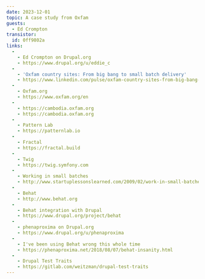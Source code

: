 ```yaml
---
date: 2023-12-01
topic: A case study from Oxfam
guests:
  - Ed Crompton
transistor:
  id: 0ff9802a
links:
  -
    - Ed Crompton on Drupal.org
    - https://www.drupal.org/u/eddie_c
  -
    - 'Oxfam country sites: From big bang to small batch delivery'
    - https://www.linkedin.com/pulse/oxfam-country-sites-from-big-bang-small-batch-edward-crompton
  -
    - Oxfam.org
    - https://www.oxfam.org/en
  -
    - https://cambodia.oxfam.org
    - https://cambodia.oxfam.org
  -
    - Pattern Lab
    - https://patternlab.io
  -
    - Fractal
    - https://fractal.build
  -
    - Twig
    - https://twig.symfony.com
  -
    - Working in small batches
    - http://www.startuplessonslearned.com/2009/02/work-in-small-batches.html
  -
    - Behat
    - http://www.behat.org
  -
    - Behat integration with Drupal
    - https://www.drupal.org/project/behat
  -
    - phenaproxima on Drupal.org
    - https://www.drupal.org/u/phenaproxima 
  -
    - I've been using Behat wrong this whole time
    - https://phenaproxima.net/2018/08/07/behat-insanity.html
  -
    - Drupal Test Traits
    - https://gitlab.com/weitzman/drupal-test-traits
---
```

